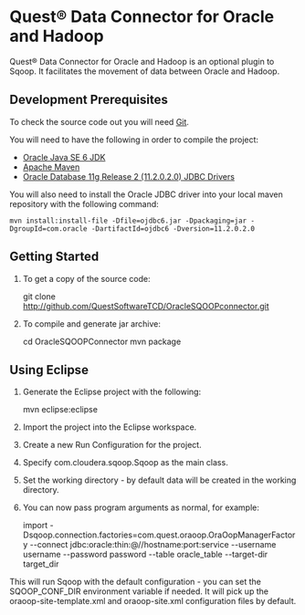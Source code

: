 Quest® Data Connector for Oracle and Hadoop
===========================================

Quest® Data Connector for Oracle and Hadoop is an optional plugin to Sqoop. It facilitates the movement of data between Oracle and Hadoop.

Development Prerequisites
-------------------------

To check the source code out you will need [Git](http://git-scm.com/).

You will need to have the following in order to compile the project:

* [Oracle Java SE 6 JDK](http://www.oracle.com/technetwork/java/javase/downloads/index.html)
* [Apache Maven](http://maven.apache.org/)
* [Oracle Database 11g Release 2 (11.2.0.2.0) JDBC Drivers](http://www.oracle.com/technetwork/database/enterprise-edition/jdbc-112010-090769.html)

You will also need to install the Oracle JDBC driver into your local maven repository with the following command:

	mvn install:install-file -Dfile=ojdbc6.jar -Dpackaging=jar -DgroupId=com.oracle -DartifactId=ojdbc6 -Dversion=11.2.0.2.0

Getting Started
---------------

1. To get a copy of the source code:

	git clone http://github.com/QuestSoftwareTCD/OracleSQOOPconnector.git

2. To compile and generate jar archive:

	cd OracleSQOOPConnector
	mvn package

Using Eclipse
-------------

1. Generate the Eclipse project with the following:

	mvn eclipse:eclipse

2. Import the project into the Eclipse workspace.
3. Create a new Run Configuration for the project.
4. Specify com.cloudera.sqoop.Sqoop as the main class.
5. Set the working directory - by default data will be created in the working directory.
6. You can now pass program arguments as normal, for example:

	import -Dsqoop.connection.factories=com.quest.oraoop.OraOopManagerFactory --connect jdbc:oracle:thin:@//hostname:port:service --username username --password password --table oracle\_table --target-dir target\_dir

This will run Sqoop with the default configuration - you can set the SQOOP\_CONF\_DIR environment variable if needed. It will pick up the oraoop-site-template.xml and oraoop-site.xml configuration files by default.
